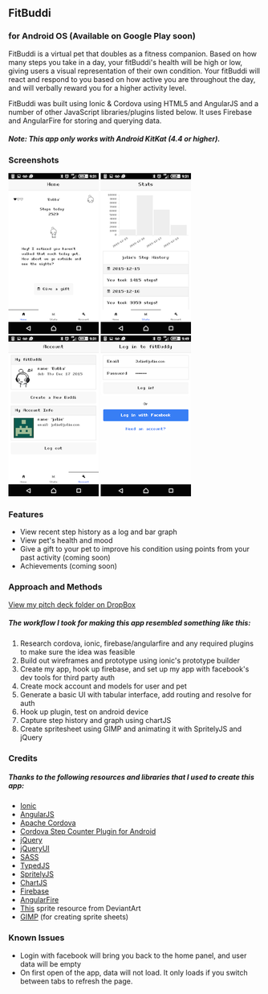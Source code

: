 ## FitBuddi
### for Android OS (Available on Google Play soon)

FitBuddi is a virtual pet that doubles as a fitness companion. Based on how many steps you take in a day, your fitBuddi's health will be high or low, giving users a visual representation of their own condition. Your fitBuddi will react and respond to you based on how active you are throughout the day, and will verbally reward you for a higher activity level.

FitBuddi was built using Ionic & Cordova using HTML5 and AngularJS and a number of other JavaScript libraries/plugins listed below. It uses Firebase and AngularFire for storing and querying data.

##### Note: This app only works with Android KitKat (4.4 or higher).

### Screenshots

![FitBuddi Home](/www/img/screenshot_buddi.png)
![FitBuddi History](/www/img/screenshot_history.png)
![FitBuddi Account](/www/img/screenshot_account.png)
![FitBuddi Account](/www/img/screenshot_login.png)

### Features
* View recent step history as a log and bar graph
* View pet's health and mood
* Give a gift to your pet to improve his condition using points from your past activity (coming soon)
* Achievements (coming soon)

### Approach and Methods
[View my pitch deck folder on DropBox](https://www.dropbox.com/sh/g6hteqbf2gaou32/AAAC8tHvf9iM1iNd-HaoRhhca?dl=0)
##### The workflow I took for making this app resembled something like this:
1. Research cordova, ionic, firebase/angularfire and any required plugins to make sure the idea was feasible
2. Build out wireframes and prototype using ionic's prototype builder
3. Create my app, hook up firebase, and set up my app with facebook's dev tools for third party auth
4. Create mock account and models for user and pet
5. Generate a basic UI with tabular interface, add routing and resolve for auth
6. Hook up plugin, test on android device
7. Capture step history and graph using chartJS
8. Create spritesheet using GIMP and animating it with SpritelyJS and jQuery


### Credits
##### Thanks to the following resources and libraries that I used to create this app:
* [Ionic](https://www.ionicframework.com)
* [AngularJS](http://angularjs.org/)
* [Apache Cordova](http://cordova.apache.org/)
* [Cordova Step Counter Plugin for Android](https://github.com/texh/cordova-plugin-stepcounter)
* [jQuery](http://jquery.com)
* [jQueryUI](http://jqueryui.com)
* [SASS](http://sass-lang.com/)
* [TypedJS](http://www.mattboldt.com/demos/typed-js/)
* [SpritelyJS](http://spritely.net)
* [ChartJS](http://www.chartjs.org/)
* [Firebase](http://firebase.com)
* [AngularFire](http://www.firebase.com/docs/web/libraries/angular/)
* [This](http://po-fora.deviantart.com/art/Free-Cry-Pet-Update-1-5-469253593/) sprite resource from DeviantArt
* [GIMP](https://www.gimp.org/) (for creating sprite sheets)

### Known Issues
* Login with facebook will bring you back to the home panel, and user data will be empty
* On first open of the app, data will not load. It only loads if you switch between tabs to refresh the page.

